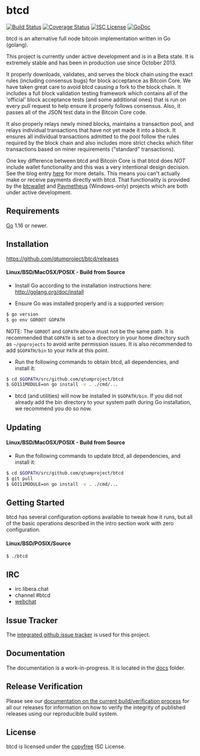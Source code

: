 btcd
====

[![Build Status](https://github.com/qtumproject/btcd/workflows/Build%20and%20Test/badge.svg)](https://github.com/qtumproject/btcd/actions)
[![Coverage Status](https://coveralls.io/repos/github/btcsuite/btcd/badge.svg?branch=master)](https://coveralls.io/github/btcsuite/btcd?branch=master)
[![ISC License](https://img.shields.io/badge/license-ISC-blue.svg)](http://copyfree.org)
[![GoDoc](https://img.shields.io/badge/godoc-reference-blue.svg)](https://pkg.go.dev/github.com/qtumproject/btcd)

btcd is an alternative full node bitcoin implementation written in Go (golang).

This project is currently under active development and is in a Beta state.  It
is extremely stable and has been in production use since October 2013.

It properly downloads, validates, and serves the block chain using the exact
rules (including consensus bugs) for block acceptance as Bitcoin Core.  We have
taken great care to avoid btcd causing a fork to the block chain.  It includes a
full block validation testing framework which contains all of the 'official'
block acceptance tests (and some additional ones) that is run on every pull
request to help ensure it properly follows consensus.  Also, it passes all of
the JSON test data in the Bitcoin Core code.

It also properly relays newly mined blocks, maintains a transaction pool, and
relays individual transactions that have not yet made it into a block.  It
ensures all individual transactions admitted to the pool follow the rules
required by the block chain and also includes more strict checks which filter
transactions based on miner requirements ("standard" transactions).

One key difference between btcd and Bitcoin Core is that btcd does *NOT* include
wallet functionality and this was a very intentional design decision.  See the
blog entry [here](https://web.archive.org/web/20171125143919/https://blog.conformal.com/btcd-not-your-moms-bitcoin-daemon)
for more details.  This means you can't actually make or receive payments
directly with btcd.  That functionality is provided by the
[btcwallet](https://github.com/btcsuite/btcwallet) and
[Paymetheus](https://github.com/btcsuite/Paymetheus) (Windows-only) projects
which are both under active development.

## Requirements

[Go](http://golang.org) 1.16 or newer.

## Installation

https://github.com/qtumproject/btcd/releases

#### Linux/BSD/MacOSX/POSIX - Build from Source

- Install Go according to the installation instructions here:
  http://golang.org/doc/install

- Ensure Go was installed properly and is a supported version:

```bash
$ go version
$ go env GOROOT GOPATH
```

NOTE: The `GOROOT` and `GOPATH` above must not be the same path.  It is
recommended that `GOPATH` is set to a directory in your home directory such as
`~/goprojects` to avoid write permission issues.  It is also recommended to add
`$GOPATH/bin` to your `PATH` at this point.

- Run the following commands to obtain btcd, all dependencies, and install it:

```bash
$ cd $GOPATH/src/github.com/qtumproject/btcd
$ GO111MODULE=on go install -v . ./cmd/...
```

- btcd (and utilities) will now be installed in ```$GOPATH/bin```.  If you did
  not already add the bin directory to your system path during Go installation,
  we recommend you do so now.

## Updating

#### Linux/BSD/MacOSX/POSIX - Build from Source

- Run the following commands to update btcd, all dependencies, and install it:

```bash
$ cd $GOPATH/src/github.com/qtumproject/btcd
$ git pull
$ GO111MODULE=on go install -v . ./cmd/...
```

## Getting Started

btcd has several configuration options available to tweak how it runs, but all
of the basic operations described in the intro section work with zero
configuration.

#### Linux/BSD/POSIX/Source

```bash
$ ./btcd
```

## IRC

- irc.libera.chat
- channel #btcd
- [webchat](https://web.libera.chat/gamja/?channels=btcd)

## Issue Tracker

The [integrated github issue tracker](https://github.com/qtumproject/btcd/issues)
is used for this project.

## Documentation

The documentation is a work-in-progress.  It is located in the [docs](https://github.com/qtumproject/btcd/tree/master/docs) folder.

## Release Verification

Please see our [documentation on the current build/verification
process](https://github.com/qtumproject/btcd/tree/master/release) for all our
releases for information on how to verify the integrity of published releases
using our reproducible build system.

## License

btcd is licensed under the [copyfree](http://copyfree.org) ISC License.
